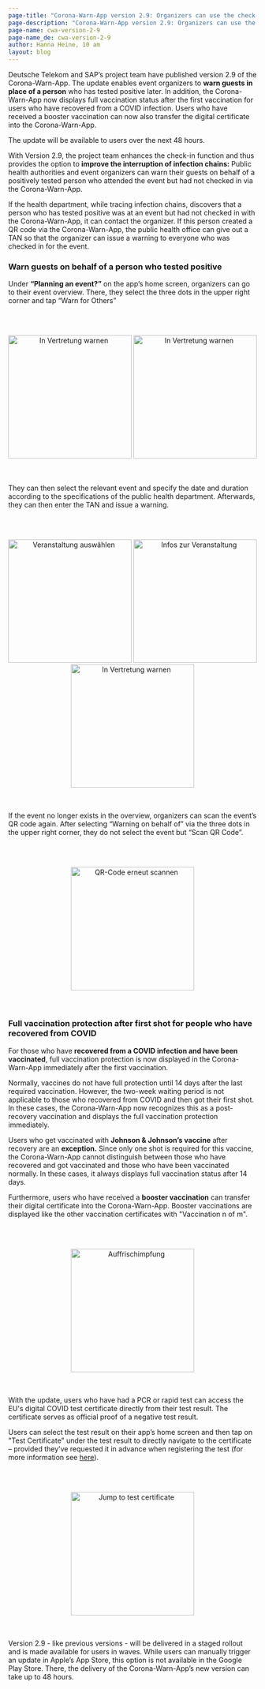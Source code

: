 ```yaml
---
page-title: "Corona-Warn-App version 2.9: Organizers can use the check-in function to warn guests on behalf of the health department"
page-description: "Corona-Warn-App version 2.9: Organizers can use the check-in function to warn guests on behalf of the health department"
page-name: cwa-version-2-9
page-name_de: cwa-version-2-9
author: Hanna Heine, 10 am
layout: blog
---
```



Deutsche Telekom and SAP’s project team have published version 2.9 of the Corona-Warn-App. The update enables event organizers to **warn guests in place of a person** who has tested positive later. In addition, the Corona-Warn-App now displays full vaccination status after the first vaccination for users who have recovered from a COVID infection. Users who have received a booster vaccination can now also transfer the digital certificate into the Corona-Warn-App. 

The update will be available to users over the next 48 hours.


<!-- overview -->

With Version 2.9, the project team enhances the check-in function and thus provides the option to **improve the interruption of infection chains:** Public health authorities and event organizers can warn their guests on behalf of a positively tested person who attended the event but had not checked in via the Corona-Warn-App.

If the health department, while tracing infection chains, discovers that a person who has tested positive was at an event but had not checked in with the Corona-Warn-App, it can contact the organizer. If this person created a QR code via the Corona-Warn-App, the public health office can give out a TAN so that the organizer can issue a warning to everyone who was checked in for the event. 


### Warn guests on behalf of a person who tested positive 

Under **“Planning an event?”** on the app’s home screen, organizers can go to their event overview. There, they select the three dots in the upper right corner and tap “Warn for Others”  

<br></br><center>

<img src="./my_qr_codes.png" title="In Vertretung warnen" style="align: center" width=250>
<img src="./iPhone 11 Pro-onbehalfwarning_info_0002.png" title="In Vertretung warnen" style="align: center" width=250>
</center>
<br></br>

They can then select the relevant event and specify the date and duration according to the specifications of the public health department. Afterwards, they can then enter the TAN and issue a warning.

<br></br>
<center> 
<img src="./iPhone 11 Pro-onbehalfwarning_location_selection_en.png" title="Veranstaltung auswählen" style="align: center" width=250> 
<img src="./iPhone 11 Pro-onbehalfwarning_date_time_selection_en.png" title="Infos zur Veranstaltung" style="align: center" width=250> 
<img src="./iPhone 11 Pro-onbehalfwarning_tan_en_v2.png" title="In Vertretung warnen" style="align: center" width=250> </center>
<br></br>

If the event no longer exists in the overview, organizers can scan the event’s QR code again. After selecting “Warning on behalf of” via the three dots in the upper right corner, they do not select the event but “Scan QR Code”.

<br></br>
<center> <img src="./warn_for_others_scan.png" title="QR-Code erneut scannen" style="align: center" width=250> </center>
<br></br>

### Full vaccination protection after first shot for people who have recovered from COVID

For those who have **recovered from a COVID infection and have been vaccinated**, full vaccination protection is now displayed in the Corona-Warn-App immediately after the first vaccination. 

Normally, vaccines do not have full protection until 14 days after the last required vaccination.
However, the two-week waiting period is not applicable to those who recovered from COVID and then got their first shot. In these cases, the Corona-Warn-App now recognizes this as a post-recovery vaccination and displays the full vaccination protection immediately. 

Users who get vaccinated with **Johnson & Johnson’s vaccine** after recovery are an **exception.** Since only one shot is required for this vaccine, the Corona-Warn-App cannot distinguish between those who have recovered and got vaccinated and those who have been vaccinated normally. In these cases, it always displays full vaccination status after 14 days. 

Furthermore, users who have received a **booster vaccination** can transfer their digital certificate into the Corona-Warn-App. Booster vaccinations are displayed like the other vaccination certificates with "Vaccination n of m".

<br></br>
<center> <img src="./booster-impfung_v2_en.png" title="Auffrischimpfung" style="align: center" width=250> </center>
<br></br>

With the update, users who have had a PCR or rapid test can access the EU's digital COVID test certificate directly from their test result. The certificate serves as official proof of a negative test result.

Users can select the test result on their app’s home screen and then tap on "Test Certificate" under the test result to directly navigate to the certificate – provided they’ve requested it in advance when registering the test (for more information see [here](/en/blog/2021-06-24-cwa-version-2-4/)). 


<br></br>
<center> <img src="./test-certificate-en.png" title="Jump to test certificate" style="align: center" width=250> </center>
<br></br>

Version 2.9 - like previous versions - will be delivered in a staged rollout and is made available for users in waves. While users can manually trigger an update in Apple’s App Store, this option is not available in the Google Play Store. There, the delivery of the Corona-Warn-App’s new version can take up to 48 hours.

